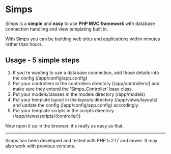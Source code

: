 # Simps

Simps is a **simple** and **easy** to use **PHP MVC framework** with database connection handling and view templating built in.

With Simps you can be building web sites and applications within minutes rather than hours.

## Usage - 5 simple steps

1. If you're wanting to use a database connection, add those details into the config (/app/config/app.config)
2. Put your controllers in the controllers directory (/app/controllers/) and make sure they extend the 'Simps_Controller' base class.
3. Put your models/classes in the models directory (/app/models)
4. Put your template layout in the layouts directory (/app/views/layouts) and update the config (/app/config/app.config) accordingly.
5. Put your template scripts in the scripts directory (/app/views/scripts/{controller})

Now open it up in the browser, it's really as easy as that.


---

Simps has been developed and tested with PHP 5.2.17 and newer. It may also work with previous versions.
